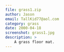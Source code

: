 ```yaml
---
file: grass1.zip
author: Jason
email: TallKid77@aol.com
category: grass
date: 2000-04-18
screenshot: grass1.jpg
description: >
    A grass floor mat.
---
```

